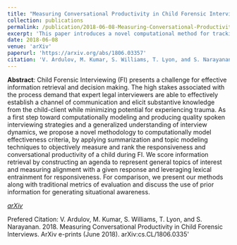 ```yaml
---
title: "Measuring Conversational Productivity in Child Forensic Interviews"
collection: publications
permalink: /publication/2018-06-08-Measuring-Conversational-Productivity-in-CFI
excerpt: 'This paper introduces a novel computational method for tracking the verbal and conversational productivity of a child during forensic interviewing for legal procedings.'
date: 2018-06-08
venue: 'arXiv'
paperurl: 'https://arxiv.org/abs/1806.03357'
citation: 'V. Ardulov, M. Kumar, S. Williams, T. Lyon, and S. Narayanan. 2018. Measuring Conversational Productivity in Child Forensic Interviews. ArXiv e-prints (June 2018). arXiv:cs.CL/1806.0335' 
---
```

**Abstract**: Child Forensic Interviewing (FI) presents a challenge for effective information retrieval and decision making. The high stakes associated with the process demand that expert legal interviewers are able to effectively establish a channel of communication and elicit substantive knowledge from the child-client while minimizing potential for experiencing trauma. As a first step toward computationally modeling and producing quality spoken interviewing strategies and a generalized understanding of interview dynamics, we propose a novel methodology to computationally model effectiveness criteria, by applying summarization and topic modeling techniques to objectively measure and rank the responsiveness and conversational productivity of a child during FI. We score information retrieval by constructing an agenda to represent general topics of interest and measuring alignment with a given response and leveraging lexical entrainment for responsiveness. For comparison, we present our methods along with traditional metrics of evaluation and discuss the use of prior information for generating situational awareness.

[<i>arXiv</i>](https://arxiv.org/abs/1806.03357)

Prefered Citation: V. Ardulov, M. Kumar, S. Williams, T. Lyon, and S. Narayanan. 2018. Measuring Conversational Productivity in Child Forensic Interviews. ArXiv e-prints (June 2018). arXiv:cs.CL/1806.0335' 



